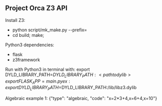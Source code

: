 ## Project Orca Z3 API ##
Install Z3:
- python script/mk_make.py --prefix=<save to location you can access>
- cd build; make;

Python3 dependencies:
- flask
- z3framework

Run with Python3 in terminal with:
export DYLD_LIBRARY_PATH=$DYLD_LIBRARY_PATH:<path to dylib>
export FLASK_APP=main.py
ex: export DYLD_LIBRARY_PATH=$DYLD_LIBRARY_PATH:/lib/libz3.dylib

Algebraic example 1:
{"type": "algebraic, "code": "x=2*3+4,x=6+4,x=10"}